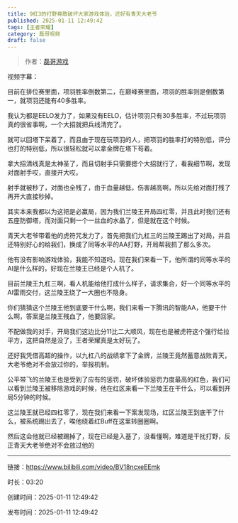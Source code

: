 ```yaml
---
title: 9杠3的打野竟敢破坏大家游戏体验，还好有青天大老爷
published: 2025-01-11 12:49:42
tags: [王者荣耀]
category: 磊哥视频
draft: false
---
```



> 作者：[磊哥游戏](https://space.bilibili.com/268941858?spm_id_from=333.788.upinfo.head.click)

视频字幕：

目前在排位赛里面，项羽胜率倒数第二，在巅峰赛里面，项羽的胜率则是倒数第一，就项羽还能有40多胜率。

我认为都是EELO发力了，如果没有EELO，估计项羽只有30多胜率，不过玩项羽真的很省事啊，一个大招就把兵线清完了。

就可以回塔下呆着了，而且由于现在玩项羽的人，把项羽的胜率打的特别低，评分也打的特别低，所以很轻松就可以拿金牌在塔下苟着。

拿大招清线真是太神圣了，而且切射手只需要摁个大招就行了，看我细节啊，发现对面射手哎，直接开大哎。

射手就被秒了，对面也全残了，由于血量越低，伤害越高啊，所以先给对面打残了再开大直接秒掉。

其实本来我都以为这把是必赢局，因为我们兰陵王开局四杠零，并且此时我们还有五座防御塔，而对面只剩一个一丝血的水晶了，但是就在这个时候。

青天大老爷带着他的虎符咒发力了，首先把我们九杠三的兰陵王踢出了对局，并且还特别好心的给我们，换成了同等水平的AA打野，开局帮我抓了那么多次。

他有没有影响游戏体验，我能不知道吗，现在我们来看一下，他所谓的同等水平的AI是什么样的，好现在兰陵王已经是个人机了。

目前兰陵王九杠三啊，看人机能给他打成什么样子，请求集合，好一个同等水平的AI雷雨交付，这兰陵王绕了一大圈也不隐身。

你们猜猜这个兰陵王他到底要干什么啊，我们来看一下腾讯的智能AA，他要干什么啊，答案是兰陵王残血了，他要回家。

不配做我的对手，开局我们这边比分11比二大顺风，现在也是被虎符这个强行给拉平方，这把自然是没了，王者荣耀真是太好玩了。

还好我凭借高超的操作，以九杠八的战绩拿下了金牌，兰陵王竟然蓄意战败青天，大老爷绝对不会放过你的，举报机制。

公平带飞的兰陵王也是受到了应有的惩罚，破坏体验惩罚力度最高的红色，我们可以看到兰陵王被移除游戏的时候，他在红区来看一下兰陵王在干什么，可以看到开局5分钟的时候。

这兰陵王就已经四杠零了，现在我们来看一下案发现场，红区兰陵王到底干了什么，被系统踢出去了，唉他绕着红Buff在这里转圈圈啊。

然后这会他就已经被踢掉了，现在已经是入基了，没看懂啊，难道是干扰打野，反正青天大老爷绝对不会放过他的

---


链接：https://www.bilibili.com/video/BV18ncxeEEmk



时长：03:20

创建时间：2025-01-11 12:49:42

发布时间：2025-01-11 12:49:42
